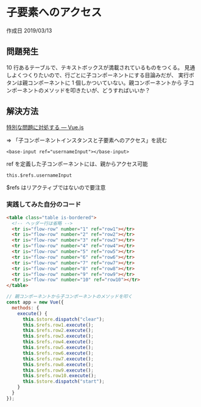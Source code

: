 # 子要素へのアクセス

作成日 2019/03/13

## 問題発生

10 行あるテーブルで、テキストボックスが満載されているものをつくる。
見通しよくつくりたいので、行ごとに子コンポーネントにする目論みだが、
実行ボタンは親コンポーネントに 1 個しかついていない。親コンポーネントから
子コンポーネントのメソッドを叩きたいが、どうすればいいか？

## 解決方法

[特別な問題に対処する — Vue\.js](https://jp.vuejs.org/v2/guide/components-edge-cases.html)

=> 「子コンポーネントインスタンスと子要素へのアクセス」を読む

`<base-input ref="usernameInput"></base-input>`

ref を定義した子コンポーネントには、親からアクセス可能

`this.$refs.usernameInput`

\$refs はリアクティブではないので要注意

### 実践してみた自分のコード

```html
<table class="table is-bordered">
  <!-- ヘッダー行は省略 -->
  <tr is="flow-row" number="1" ref="row1"></tr>
  <tr is="flow-row" number="2" ref="row2"></tr>
  <tr is="flow-row" number="3" ref="row3"></tr>
  <tr is="flow-row" number="4" ref="row4"></tr>
  <tr is="flow-row" number="5" ref="row5"></tr>
  <tr is="flow-row" number="6" ref="row6"></tr>
  <tr is="flow-row" number="7" ref="row7"></tr>
  <tr is="flow-row" number="8" ref="row8"></tr>
  <tr is="flow-row" number="9" ref="row9"></tr>
  <tr is="flow-row" number="10" ref="row10"></tr>
</table>
```

```js
// 親コンポーネントから子コンポーネントのメソッドを叩く
const app = new Vue({
  methods: {
    execute() {
      this.$store.dispatch("clear");
      this.$refs.row1.execute();
      this.$refs.row2.execute();
      this.$refs.row3.execute();
      this.$refs.row4.execute();
      this.$refs.row5.execute();
      this.$refs.row6.execute();
      this.$refs.row7.execute();
      this.$refs.row8.execute();
      this.$refs.row9.execute();
      this.$refs.row10.execute();
      this.$store.dispatch("start");
    }
  }
});
```
